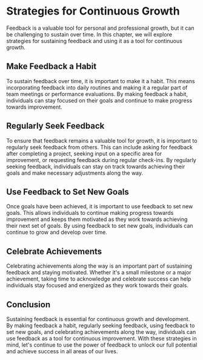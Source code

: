 Strategies for Continuous Growth
================================================================

Feedback is a valuable tool for personal and professional growth, but it can be challenging to sustain over time. In this chapter, we will explore strategies for sustaining feedback and using it as a tool for continuous growth.

Make Feedback a Habit
---------------------

To sustain feedback over time, it is important to make it a habit. This means incorporating feedback into daily routines and making it a regular part of team meetings or performance evaluations. By making feedback a habit, individuals can stay focused on their goals and continue to make progress towards improvement.

Regularly Seek Feedback
-----------------------

To ensure that feedback remains a valuable tool for growth, it is important to regularly seek feedback from others. This can include asking for feedback after completing a project, seeking input on a specific area for improvement, or requesting feedback during regular check-ins. By regularly seeking feedback, individuals can stay on track towards achieving their goals and make necessary adjustments along the way.

Use Feedback to Set New Goals
-----------------------------

Once goals have been achieved, it is important to use feedback to set new goals. This allows individuals to continue making progress towards improvement and keeps them motivated as they work towards achieving their next set of goals. By using feedback to set new goals, individuals can continue to grow and develop over time.

Celebrate Achievements
----------------------

Celebrating achievements along the way is an important part of sustaining feedback and staying motivated. Whether it's a small milestone or a major achievement, taking time to acknowledge and celebrate success can help individuals stay focused and energized as they work towards their goals.

Conclusion
----------

Sustaining feedback is essential for continuous growth and development. By making feedback a habit, regularly seeking feedback, using feedback to set new goals, and celebrating achievements along the way, individuals can use feedback as a tool for continuous improvement. With these strategies in mind, let's continue to use the power of feedback to unlock our full potential and achieve success in all areas of our lives.

